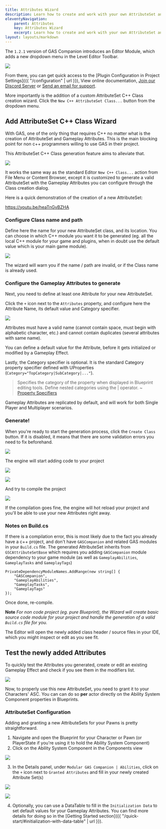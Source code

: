 ```yaml
---
title: Attributes Wizard
description: Learn how to create and work with your own AttributeSet and Gameplay Attributes
eleventyNavigation:
    parent: Attributes
    key: Attributes Wizard
    excerpt: Learn how to create and work with your own AttributeSet and Gameplay Attributes
layout: layouts/markdown
---
```


The `1.2.1` version of GAS Companion introduces an Editor Module, which adds a new dropdown menu in the Level Editor Toolbar.

![](toolbar.png)

From there, you can get quick access to the [Plugin Configuration in Project Settings]({{ "/configuration" | url }}), View online documentation, [Join our Discord Server](https://discord.gg/d4rs4vcX6t) or [Send an email for support](mailto:daniel.mickael@gmail.com?subject=GASCompanion).

More importantly is the addition of a custom AttributeSet C++ Class creation wizard. Click the `New C++ AttributeSet Class...` button from the dropdown menu.

## Add AttributeSet C++ Class Wizard

With GAS, one of the only thing that requires C++ no matter what is the creation of AttributeSet and Gameplay Attributes. This is the main blocking point for non c++ programmers willing to use GAS in their project.

This AttributeSet C++ Class generation feature aims to alleviate that.

![](attributeset-new-class-dialog.png)

It works the same way as the standard Editor `New C++ Class...` action from File Menu or Content Browser, except it is customized to generate a valid AttributeSet with the Gameplay Attributes you can configure through the Class creation dialog.

Here is a quick demonstration of the creation of a new AttributeSet:

https://youtu.be/heaTnGvBZHA

### Configure Class name and path

Define here the name for your new AttributeSet class, and its location. You can choose in which C++ module you want it to be generated (eg. all the local C++ module for your game and plugins, when in doubt use the default value which is your main game module).

![](class-dialog-name-and-path.png)

The wizard will warn you if the name / path are invalid, or if the Class name is already used.

### Configure the Gameplay Attributes to generate

Next, you need to define at least one Attribute for your new AttributeSet.

Click the `+` icon next to the `Attributes` property, and configure here the Attribute Name, its default value and Category specifier.

![](attributes.png)

Attributes must have a valid name (cannot contain space, must begin with alphabetic character, etc.) and cannot contain duplicates (several attributes with same name).

You can define a default value for the Attribute, before it gets initialized or modified by a Gameplay Effect.

Lastly, the Category specifier is optional. It is the standard Category property specifier defined with UProperties (`Category="TopCategory|SubCategory|..."`).

> Specifies the category of the property when displayed in Blueprint editing tools. Define nested categories using the | operator.
> ~ [Property Specifiers](https://docs.unrealengine.com/en-US/ProgrammingAndScripting/GameplayArchitecture/Properties/Specifiers/index.html)

Gameplay Attributes are replicated by default, and will work for both Single Player and Multiplayer scenarios.

### Generate!

When you're ready to start the generation process, click the `Create Class` button. If it is disabled, it means that there are some validation errors you need to fix beforehand.

![](create-class.png)

The engine will start adding code to your project

![](adding-code-to-project.png)

![](adding-code-progress.png)

And try to compile the project

![](compile-progress.png)

If the compilation goes fine, the engine will hot reload your project and you'll be able to use your new Attributes right away.

### Notes on Build.cs

If there is a compilation error, this is most likely due to the fact you already have a c++ project, and don't have `GASCompanion` and related GAS modules in your `Build.cs` file. The generated AttributeSet inherits from `GSCAttributeSetBase` which requires you adding `GASCompanion` module dependency to your game module (as well as `GameplayAbilities`, `GameplayTasks` and `GameplayTags`)

```clike title=YourProject.Build.cs
PrivateDependencyModuleNames.AddRange(new string[] {
    "GASCompanion",
    "GameplayAbilities",
    "GameplayTasks",
    "GameplayTags"
});
```

Once done, re-compile.

**Note** *For non code project (eg. pure Blueprint), the Wizard will create basic source code module for your project and handle the generation of a valid `Build.cs` file for you.*

The Editor will open the newly added class header / source files in your IDE, which you might inspect or edit as you see fit.

## Test the newly added Attributes

To quickly test the Attributes you generated, create or edit an existing Gameplay Effect and check if you see them in the modifiers list.

![](ge-attributes.png)

Now, to properly use this new AttributeSet, you need to grant it to your Characters' ASC. You can can do so  **per** actor directly on the Ability System Component properties in Blueprints.

### AttributeSet Configuration

Adding and granting a new AttributeSets for your Pawns is pretty straightforward. 

1. Navigate and open the Blueprint for your Character or Pawn (or PlayerState if you're using it to hold the Ability System Component)
2. Click on the Ability System Component in the Components view

![](asc_components_view.png)

3. In the Details panel, under `Modular GAS Companion | Abilities`, click on the `+` icon next to `Granted Attributes` and fill in your newly created Attribute Set(s)

![](granted_attributes_plus.png)

![](granted_attributes.png)

4. Optionally, you can use a DataTable to fill in the `Initialization Data` to set default values for your Gameplay Attributes. You can find more details for doing so in the [Getting Started section]({{ "/quick-start/#initialization-with-data-table" | url }}).